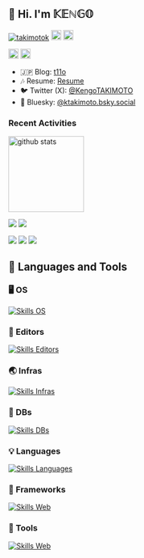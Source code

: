 ## 👋 Hi. I'm 𝕂𝔼ℕ𝔾𝕆

<p align="left">
  <a href="https://github.com/takimotok/takimotok/"><img src="https://komarev.com/ghpvc/?username=takimotok" alt="takimotok" /></a>
  <a href="https://github.com/takimotok"><img height="20" src="https://img.shields.io/github/followers/takimotok?label=follow&logo=github&style=flat" /></a>
  <a href="https://github.com/takimotok"><img height="20" src="https://img.shields.io/github/stars/takimotok?logo=github&style=flat" /></a>
</p>

<p align="left">
  <a href="http://x.com/KengoTAKIMOTO" target="_blank"><img height="20" src="https://img.shields.io/twitter/follow/takimotok?style=flat&logo=x" /></a>
  <a href="https://www.reddit.com/user/t-kengo" target="_blank"><img height="20" src="https://img.shields.io/reddit/user-karma/combined/takimotok?label=Reddit&logo=reddit&style=flat" /></a>
</p>

- :jp: Blog: [t11o](https://www.kengotakimoto.com/)
- :notes: Resume: [Resume](https://takimotok.github.io/resume/)
- :bird: Twitter (X): [@KengoTAKIMOTO](https://x.com/KengoTAKIMOTO)
- :butterfly: Bluesky: [@ktakimoto.bsky.social](https://bsky.app/profile/ktakimoto.bsky.social)

### Recent Activities

<p align="left">
  <a href="https://github.com/DenverCoder1/github-readme-streak-stats"><img alt="github stats" height="150px" src="https://github-readme-streak-stats.herokuapp.com/?user=takimotok&theme=transparent&hide_border=true" /></a>
</p>

[![](http://github-profile-summary-cards.vercel.app/api/cards/profile-details?username=takimotok&theme=transparent)](https://github.com/vn7n24fzkq/github-profile-summary-cards)
[![](https://github-readme-activity-graph.vercel.app/graph?username=takimotok&theme=github-dark-dimmed&custom_title=Contribution%20Graph%20in%20the%20last%2031%20days&hide_border=true)](https://github.com/Ashutosh00710/github-readme-activity-graph)

[![](http://github-profile-summary-cards.vercel.app/api/cards/repos-per-language?username=takimotok&theme=transparent&exclude=jupyter%20notebook)](https://github.com/vn7n24fzkq/github-profile-summary-cards)
[![](http://github-profile-summary-cards.vercel.app/api/cards/most-commit-language?username=takimotok&theme=transparent&exclude=jupyter%20notebook)](https://github.com/vn7n24fzkq/github-profile-summary-cards)
[![](https://github-readme-stats.vercel.app/api/top-langs/?username=takimotok&layout=compact&count_private=true&show_icons=true&theme=transparent&hide_border=true)](https://github.com/anuraghazra/github-readme-stats)

## :hammer: Languages and Tools

### :desktop_computer: OS

[![Skills OS](https://skillicons.dev/icons?i=linux,apple,windows)](https://skillicons.dev)

### :memo: Editors

[![Skills Editors](https://skillicons.dev/icons?i=neovim,vim)](https://skillicons.dev)

### :earth_asia: Infras

[![Skills Infras](https://skillicons.dev/icons?i=aws,docker,nginx,vercel)](https://skillicons.dev)

### :floppy_disk: DBs

[![Skills DBs](https://skillicons.dev/icons?i=mysql,postgres,redis)](https://skillicons.dev)

### :bulb: Languages

[![Skills Languages](https://skillicons.dev/icons?i=bash,js,ts,php,lua,py,r,html,css,md)](https://skillicons.dev)

### :telescope: Frameworks

[![Skills Web](https://skillicons.dev/icons?i=jquery,vue,laravel,nextjs,nestjs)](https://skillicons.dev)

### :hammer: Tools

[![Skills Web](https://skillicons.dev/icons?i=figma,git,gitlab,postman,regex,yarn,less,sass)](https://skillicons.dev)
